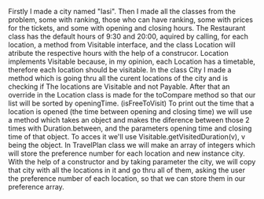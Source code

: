   Firstly I made a city named "Iasi". Then I made all the classes from the problem, some with ranking, those who can have ranking, some with prices for the tickets, and some with opening and closing hours.
The Restaurant class has the default hours of 9:30 and 20:00, aquired by calling, for each location, a method from Visitable interface, and the class Location will atribute
the respective hours with the help of a construcor. Location implements Visitable because, in my opinion, each Location has a timetable, therefore each location should be visitable.
  In the class City I made a method which is going thru all the curent locations of the city and is checking if The locations are Visitable and not Payable. After that an override
in the Location class is made for the toCompare method so that our list will be sorted by openingTime. (isFreeToVisit)
  To print out the time that a location is opened (the time between opening and closing time) we will use a method which takes an object and makes the diference between those
2 times with Duration.between, and the parameters opening time and closing time of that object. To acces it we'll use Visitable.getVisitedDuration(v), v being the object.
  In TravelPlan class we will make an array of integers which will store the preference number for each location and new instance city. With the help of a constructor and
by taking parameter the city, we will copy that city with all the locations in it and go thru all of them, asking the user the preference number of each location, so that
we can store them in our preference array.
